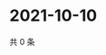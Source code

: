 # 2021-10-10

共 0 条

<!-- BEGIN WEIBO -->
<!-- 最后更新时间 Sun Oct 10 2021 01:07:39 GMT+0800 (China Standard Time) -->

<!-- END WEIBO -->

